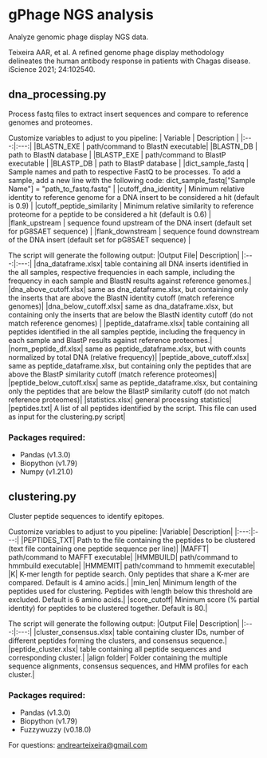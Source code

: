 # gPhage NGS analysis
Analyze genomic phage display NGS data.

Teixeira AAR, et al. A refined genome phage display methodology delineates the human antibody response in patients with Chagas disease. iScience 2021; 24:102540. 

## dna_processing.py
Process fastq files to extract insert sequences and compare to reference genomes and proteomes.

Customize variables to adjust to you pipeline:
| Variable | Description |
|:---:|:---:|
|BLASTN_EXE | path/command to BlastN executable|
|BLASTN_DB | path to BlastN database |
|BLASTP_EXE | 	path/command to BlastP executable |
|BLASTP_DB |   	path to BlastP database |
|dict_sample_fastq | Sample names and path to respective FastQ to be processes. To add a sample, add a new line with the following code: dict_sample_fastq["Sample Name"] = "path_to_fastq.fastq" |
|cutoff_dna_identity | Minimum relative identity to reference genome for a DNA insert to be considered a hit (default is 0.9) |
|cutoff_peptide_similarity | Minimum relative similarity to reference proteome for a peptide to be considered a hit (default is 0.6) |
|flank_upstream  | sequence found upstream of the DNA insert (default set for pG8SAET sequence) |
|flank_downstream | sequence found downstream of the DNA insert (default set for pG8SAET sequence) |


The script will generate the following output:
|Output File|	Description|
|:---:|:---:|
|dna_dataframe.xlsx|  	table containing all DNA inserts identified in the all samples, respective frequencies in each sample, including the frequency in each sample and BlastN results against reference genomes.|
|dna_above_cutoff.xlsx| 	same as dna_dataframe.xlsx, but containing only the inserts that are above the BlastN identity cutoff (match reference genomes)|
|dna_below_cutoff.xlsx|   	same as dna_dataframe.xlsx, but containing only the inserts that are below the BlastN identity cutoff (do not match reference genomes) |
|peptide_dataframe.xlsx|	table containing all peptides identified in the all samples peptide, including the frequency in each sample and BlastP results against reference proteomes.|
|norm_peptide_df.xlsx|	same as peptide_dataframe.xlsx, but with counts normalized by total DNA (relative frequency)|
|peptide_above_cutoff.xlsx|	same as peptide_dataframe.xlsx, but containing only the peptides that are above the BlastP similarity cutoff (match reference proteomes)|
|peptide_below_cutoff.xlsx|	same as peptide_dataframe.xlsx, but containing only the peptides that are below the BlastP similarity cutoff (do not match reference proteomes)|
|statistics.xlsx|	general processing statistics|
|peptides.txt|	A list of all peptides identified by the script. This file can used as input for the clustering.py script|


### Packages required:
* Pandas (v1.3.0)
* Biopython (v1.79)
* Numpy (v1.21.0)


## clustering.py
Cluster peptide sequences to identify epitopes.

Customize variables to adjust to you pipeline:
|Variable|	Description|
|:---:|:---:|
|PEPTIDES_TXT|	Path to the file containing the peptides to be clustered (text file containing one peptide sequence per line)|
|MAFFT|	path/command to MAFFT executable|
|HMMBUILD|	path/command to hmmbuild executable|
|HMMEMIT|	path/command to hmmemit executable|
|K|	K-mer length for peptide search. Only peptides that share a K-mer are compared. Default is 4 amino acids.|
|min_len|	Minimum length of the peptides used for clustering. Peptides with length below this threshold are excluded. Default is 6 amino acids.|
|score_cutoff|	Minimum score (% partial identity) for peptides to be clustered together. Default is 80.|

The script will generate the following output:
|Output File|	Description|
|:---:|:---:|
|cluster_consensus.xlsx|	table containing cluster IDs, number of different peptides forming the clusters, and consensus sequence.|
|peptide_cluster.xlsx| 	table containing all peptide sequences and corresponding cluster.|
|align folder|	Folder containing the multiple sequence alignments, consensus sequences, and HMM profiles for each cluster.|

### Packages required:
* Pandas (v1.3.0)
* Biopython (v1.79)
* Fuzzywuzzy (v0.18.0)


For questions: andrearteixeira@gmail.com